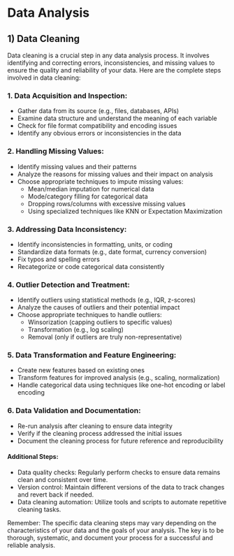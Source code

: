 # Data Analysis

## 1) Data Cleaning

Data cleaning is a crucial step in any data analysis process. It involves identifying and correcting errors, inconsistencies, and missing values to ensure the quality and reliability of your data. Here are the complete steps involved in data cleaning:

### 1. Data Acquisition and Inspection:

- Gather data from its source (e.g., files, databases, APIs)
- Examine data structure and understand the meaning of each variable
- Check for file format compatibility and encoding issues
- Identify any obvious errors or inconsistencies in the data

### 2. Handling Missing Values:

- Identify missing values and their patterns
- Analyze the reasons for missing values and their impact on analysis
- Choose appropriate techniques to impute missing values:
  - Mean/median imputation for numerical data
  - Mode/category filling for categorical data
  - Dropping rows/columns with excessive missing values
  - Using specialized techniques like KNN or Expectation Maximization

### 3. Addressing Data Inconsistency:

- Identify inconsistencies in formatting, units, or coding
- Standardize data formats (e.g., date format, currency conversion)
- Fix typos and spelling errors
- Recategorize or code categorical data consistently

### 4. Outlier Detection and Treatment:

- Identify outliers using statistical methods (e.g., IQR, z-scores)
- Analyze the causes of outliers and their potential impact
- Choose appropriate techniques to handle outliers:
  - Winsorization (capping outliers to specific values)
  - Transformation (e.g., log scaling)
  - Removal (only if outliers are truly non-representative)

### 5. Data Transformation and Feature Engineering:

- Create new features based on existing ones
- Transform features for improved analysis (e.g., scaling, normalization)
- Handle categorical data using techniques like one-hot encoding or label encoding

### 6. Data Validation and Documentation:

- Re-run analysis after cleaning to ensure data integrity
- Verify if the cleaning process addressed the initial issues
- Document the cleaning process for future reference and reproducibility

#### Additional Steps:

- Data quality checks: Regularly perform checks to ensure data remains clean and consistent over time.
- Version control: Maintain different versions of the data to track changes and revert back if needed.
- Data cleaning automation: Utilize tools and scripts to automate repetitive cleaning tasks.

Remember: The specific data cleaning steps may vary depending on the characteristics of your data and the goals of your analysis. The key is to be thorough, systematic, and document your process for a successful and reliable analysis.
